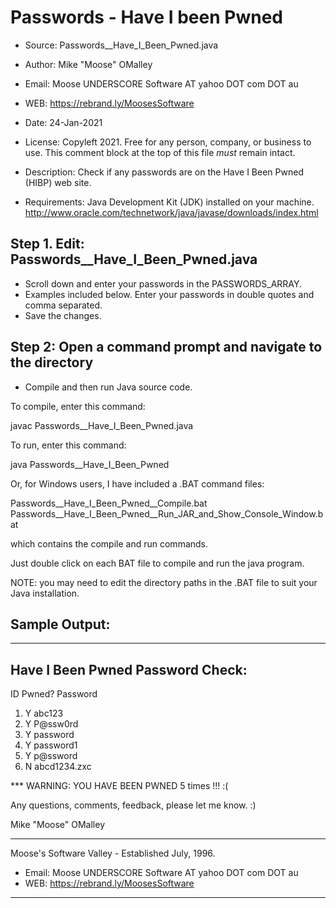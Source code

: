 # Passwords - Have I been Pwned

* Source:  Passwords__Have_I_Been_Pwned.java
* Author:  Mike "Moose" OMalley
* Email:   Moose UNDERSCORE Software AT yahoo DOT com DOT au
* WEB:     https://rebrand.ly/MoosesSoftware
* Date:    24-Jan-2021
* License: Copyleft 2021.
           Free for any person, company, or business to use.
           This comment block at the top of this file *must* remain intact.

* Description:  Check if any passwords are on the Have I Been Pwned (HIBP) web site.
* Requirements: Java Development Kit (JDK) installed on your machine.
                http://www.oracle.com/technetwork/java/javase/downloads/index.html

## Step 1. Edit: Passwords__Have_I_Been_Pwned.java
* Scroll down and enter your passwords in the PASSWORDS_ARRAY.
* Examples included below.  Enter your passwords in double quotes and comma separated.
* Save the changes.


## Step 2: Open a command prompt and navigate to the directory

* Compile and then run Java source code.

To compile, enter this command:

   javac Passwords__Have_I_Been_Pwned.java

To run, enter this command:

   java Passwords__Have_I_Been_Pwned

Or, for Windows users, I have included a .BAT command files:

   Passwords__Have_I_Been_Pwned__Compile.bat
   Passwords__Have_I_Been_Pwned__Run_JAR_and_Show_Console_Window.bat

which contains the compile and run commands.

Just double click on each BAT file to compile and run the java program.

NOTE: you may need to edit the directory paths in the .BAT file
to suit your Java installation.


## Sample Output:

---------------------------------------
Have I Been Pwned Password Check:
---------------------------------------

 ID  Pwned? Password
  1.   Y    abc123
  2.   Y    P@ssw0rd
  3.   Y    password
  4.   Y    password1
  5.   Y    p@ssword
  6.   N    abcd1234.zxc

*** WARNING: YOU HAVE BEEN PWNED 5 times !!! :(


Any questions, comments, feedback, please let me know.  :)

 Mike "Moose" OMalley
____________________________________________________
Moose's Software Valley - Established July, 1996.
* Email:  Moose UNDERSCORE Software AT yahoo DOT com DOT au
* WEB: https://rebrand.ly/MoosesSoftware
____________________________________________________

